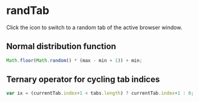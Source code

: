 # randTab
Click the icon to switch to a random tab of the active browser window.  

## Normal distribution function
```javascript
Math.floor(Math.random() * (max - min + 1)) + min;
```

## Ternary operator for cycling tab indices
```javascript
var ix = (currentTab.index+1 < tabs.length) ? currentTab.index+1 : 0;
```
